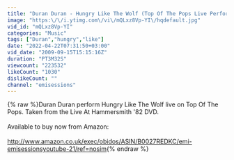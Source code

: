 ```yaml
---
title: "Duran Duran - Hungry Like The Wolf (Top Of The Pops Live Performance)"
image: "https:\/\/i.ytimg.com\/vi\/mQLxz8Vp-YI\/hqdefault.jpg"
vid_id: "mQLxz8Vp-YI"
categories: "Music"
tags: ["Duran","hungry","like"]
date: "2022-04-22T07:31:50+03:00"
vid_date: "2009-09-15T15:15:16Z"
duration: "PT3M32S"
viewcount: "223532"
likeCount: "1030"
dislikeCount: ""
channel: "emisessions"
---
```

{% raw %}Duran Duran perform Hungry Like The Wolf live on Top Of The Pops. Taken from the Live At Hammersmith '82 DVD. <br /><br />Available to buy now from Amazon:<br /><br /><a rel="nofollow" target="blank" href="http://www.amazon.co.uk/exec/obidos/ASIN/B0027REDKC/emi-emisessionsyoutube-21/ref=nosim">http://www.amazon.co.uk/exec/obidos/ASIN/B0027REDKC/emi-emisessionsyoutube-21/ref=nosim</a>{% endraw %}
